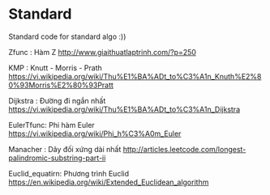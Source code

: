# Standard
Standard code for standard algo :))

Zfunc : Hàm Z                     http://www.giaithuatlaptrinh.com/?p=250

KMP   : Knutt - Morris - Prath    https://vi.wikipedia.org/wiki/Thu%E1%BA%ADt_to%C3%A1n_Knuth%E2%80%93Morris%E2%80%93Pratt

Dijkstra :  Đường đi ngắn nhất    https://vi.wikipedia.org/wiki/Thu%E1%BA%ADt_to%C3%A1n_Dijkstra

EulerTfunc: Phi hàm Euler         https://vi.wikipedia.org/wiki/Phi_h%C3%A0m_Euler

Manacher :  Dãy đối xứng dài nhất http://articles.leetcode.com/longest-palindromic-substring-part-ii

Euclid_equatirn:  Phương trình Euclid https://en.wikipedia.org/wiki/Extended_Euclidean_algorithm
